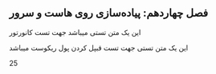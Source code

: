 ## فصل چهاردهم: پیاده‌سازی روی هاست و سرور


این یک متن تستی میباشد جهت تست کانورتور 


این یک متن تستی جهت تست قبپل کردن پول ریکوست میباشد


25
